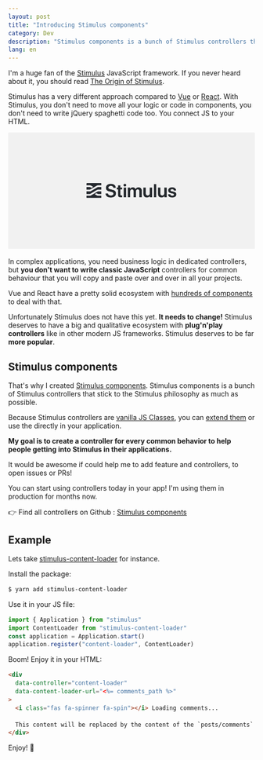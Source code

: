 ```yaml
---
layout: post
title: "Introducing Stimulus components"
category: Dev
description: "Stimulus components is a bunch of Stimulus controllers that stick to the Stimulus philosophy as much as possible. Because Stimulus controllers are vanilla JS Classes, you can extend them or use the directly in your application."
lang: en
---
```


I'm a huge fan of the [Stimulus](https://stimulusjs.org/) JavaScript framework. If you never heard about it, you should read [The Origin of Stimulus](https://stimulusjs.org/handbook/origin).

Stimulus has a very different approach compared to [Vue](https://vuejs.org/) or [React](https://reactjs.org/). With Stimulus, you don't need to move all your logic or code in components, you don't need to write jQuery spaghetti code too. You connect JS to your HTML.

![Stimulus logo](stimulus.png)

In complex applications, you need business logic in dedicated controllers, but **you don't want to write classic JavaScript** controllers for common behaviour that you will copy and paste over and over in all your projects.

Vue and React have a pretty solid ecosystem with [hundreds of components](https://github.com/vuejs/awesome-vue) to deal with that.

Unfortunately Stimulus does not have this yet. **It needs to change!** Stimulus deserves to have a big and qualitative ecosystem with **plug'n'play controllers** like in other modern JS frameworks.
Stimulus deserves to be far **more popular**.

## Stimulus components

That's why I created [Stimulus components](https://github.com/stimulus-components). Stimulus components is a bunch of Stimulus controllers that stick to the Stimulus philosophy as much as possible.

Because Stimulus controllers are [vanilla JS Classes](https://developer.mozilla.org/en-US/docs/Web/JavaScript/Reference/Classes), you can [extend them](https://stimulusjs.org/handbook/installing#using-other-build-systems) or use the directly in your application.

**My goal is to create a controller for every common behavior to help people getting into Stimulus in their applications.**

It would be awesome if could help me to add feature and controllers, to open issues or PRs!

You can start using controllers today in your app! I'm using them in production for months now.

👉 Find all controllers on Github : [Stimulus components](https://github.com/stimulus-components)

## Example

Lets take [stimulus-content-loader](https://stimulus-content-loader.netlify.app/) for instance.

Install the package:
```bash
$ yarn add stimulus-content-loader
```

Use it in your JS file:
```js
import { Application } from "stimulus"
import ContentLoader from "stimulus-content-loader"
const application = Application.start()
application.register("content-loader", ContentLoader)
```

Boom! Enjoy it in your HTML:
```html
<div
  data-controller="content-loader"
  data-content-loader-url="<%= comments_path %>"
>
  <i class="fas fa-spinner fa-spin"></i> Loading comments...

  This content will be replaced by the content of the `posts/comments` partial generated by Rails.
</div>
```

Enjoy! 👋
